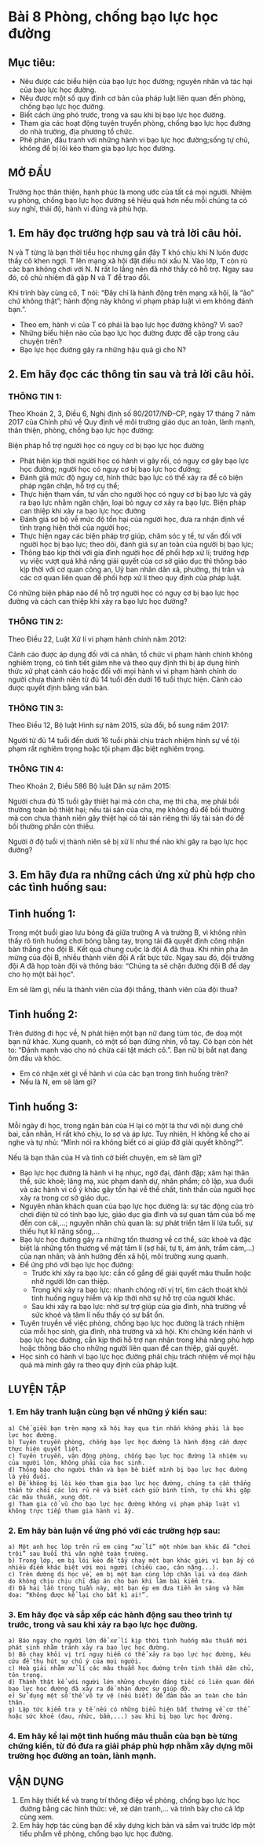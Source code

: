 # Bài 8 Phòng, chống bạo lực học đường

## Mục tiêu:
* Nêu được các biểu hiện của bạo lực học đường; nguyên nhân và tác hại của bạo lực học đường.
* Nêu được một số quy định cơ bản của pháp luật liên quan đến phòng, chống bạo lực học đường.
* Biết cách ứng phó trước, trong và sau khi bị bạo lực học đường.
* Tham gia các hoạt động tuyên truyền phòng, chống bạo lực học đường do nhà trường, địa phương tổ chức.
* Phê phán, đấu tranh với những hành vi bạo lực học đường;sống tự chủ, không để bị lôi kéo tham gia bạo lực học đường.

## MỞ ĐẦU
Trường học thân thiện, hạnh phúc là mong ước của tất cả mọi người. Nhiệm vụ phòng, chống bạo lực học đường sẽ hiệu quả hơn nếu mỗi chúng ta có suy nghĩ, thái độ, hành vi đúng và phù hợp.

## 1. Em hãy đọc trường hợp sau và trả lời câu hỏi.

N và T từng là bạn thời tiểu học nhưng gần đây T khó chịu khi N luôn được thầy cô khen ngợi. T lên mạng xã hội đặt điều nói xấu N. Vào lớp, T còn rủ các bạn không chơi với N. N rất lo lắng nên đã nhờ thầy cô hỗ trợ. Ngay sau đó, cô chủ nhiệm đã gặp N và T để trao đổi.

Khi trình bày cùng cô, T nói: “Đây chỉ là hành động trên mạng xã hội, là “ảo” chứ không thật”; hành động này không vi phạm pháp luật vì em không đánh bạn.”.

* Theo em, hành vi của T có phải là bạo lực học đường không? Vì sao?
* Những biểu hiện nào của bạo lực học đường được đề cập trong câu chuyện trên?
* Bạo lực học đường gây ra những hậu quả gì cho N?

## 2. Em hãy đọc các thông tin sau và trả lời câu hỏi.

### THÔNG TIN 1:
Theo Khoản 2, 3, Điều 6, Nghị định số 80/2017/NĐ–CP, ngày 17 tháng 7 năm 2017 của Chính phủ về Quy định về môi trường giáo dục an toàn, lành mạnh, thân thiện, phòng, chống bạo lực học đường:

Biện pháp hỗ trợ người học có nguy cơ bị bạo lực học đường
* Phát hiện kịp thời người học có hành vi gây rối, có nguy cơ gây bạo lực học đường; người học có nguy cơ bị bạo lực học đường;
* Đánh giá mức độ nguy cơ, hình thức bạo lực có thể xảy ra để có biện pháp ngăn chặn, hỗ trợ cụ thể;
* Thực hiện tham vấn, tư vấn cho người học có nguy cơ bị bạo lực và gây ra bạo lực nhằm ngăn chặn, loại bỏ nguy cơ xảy ra bạo lực.
Biện pháp can thiệp khi xảy ra bạo lực học đường
* Đánh giá sơ bộ về mức độ tổn hại của người học, đưa ra nhận định về tình trạng hiện thời của người học;
* Thực hiện ngay các biện pháp trợ giúp, chăm sóc y tế, tư vấn đối với người học bị bạo lực; theo dõi, đánh giá sự an toàn của người bị bạo lực;
* Thông báo kịp thời với gia đình người học để phối hợp xử lí; trường hợp vụ việc vượt quá khả năng giải quyết của cơ sở giáo dục thì thông báo kịp thời với cơ quan công an, Uỷ ban nhân dân xã, phường, thị trấn và các cơ quan liên quan để phối hợp xử lí theo quy định của pháp luật.

Có những biện pháp nào để hỗ trợ người học có nguy cơ bị bạo lực học đường và cách can thiệp khi xảy ra bạo lực học đường?

### THÔNG TIN 2:
Theo Điều 22, Luật Xử lí vi phạm hành chính năm 2012:

Cảnh cáo được áp dụng đối với cá nhân, tổ chức vi phạm hành chính không nghiêm trọng, có tình tiết giảm nhẹ và theo quy định thì bị áp dụng hình thức xử phạt cảnh cáo hoặc đối với mọi hành vi vi phạm hành chính do người chưa thành niên từ đủ 14 tuổi đến dưới 16 tuổi thực hiện. Cảnh cáo được quyết định bằng văn bản.

### THÔNG TIN 3:
Theo Điều 12, Bộ luật Hình sự năm 2015, sửa đổi, bổ sung năm 2017:

Người từ đủ 14 tuổi đến dưới 16 tuổi phải chịu trách nhiệm hình sự về tội phạm rất nghiêm trọng hoặc tội phạm đặc biệt nghiêm trọng.

### THÔNG TIN 4:
Theo Khoản 2, Điều 586 Bộ luật Dân sự năm 2015:

Người chưa đủ 15 tuổi gây thiệt hại mà còn cha, mẹ thì cha, mẹ phải bồi thường toàn bộ thiệt hại; nếu tài sản của cha, mẹ không đủ để bồi thường mà con chưa thành niên gây thiệt hại có tài sản riêng thì lấy tài sản đó để bồi thường phần còn thiếu.

Người ở độ tuổi vị thành niên sẽ bị xử lí như thế nào khi gây ra bạo lực học đường?

## 3. Em hãy đưa ra những cách ứng xử phù hợp cho các tình huống sau:

## Tình huống 1:
Trong một buổi giao lưu bóng đá giữa trường A và trường B, vì không nhìn thấy rõ tình huống chơi bóng bằng tay, trọng tài đã quyết định công nhận bàn thắng cho đội B. Kết quả chung cuộc là đội A đã thua. Khi nhìn pha ăn mừng của đội B, nhiều thành viên đội A rất bực tức. Ngay sau đó, đội trưởng đội A đã họp toàn đội và thông báo: “Chúng ta sẽ chặn đường đội B để dạy cho họ một bài học”.

Em sẽ làm gì, nếu là thành viên của đội thắng, thành viên của đội thua?

## Tình huống 2:
Trên đường đi học về, N phát hiện một bạn nữ đang túm tóc, đe doạ một bạn nữ khác. Xung quanh, có một số bạn đứng nhìn, vỗ tay. Có bạn còn hét to: “Đánh mạnh vào cho nó chừa cái tật mách cô.”. Bạn nữ bị bắt nạt đang ôm đầu và khóc.

* Em có nhận xét gì về hành vi của các bạn trong tình huống trên?
* Nếu là N, em sẽ làm gì?

## Tình huống 3:
Mỗi ngày đi học, trong ngăn bàn của H lại có một lá thư với nội dung chê bai, cằn nhằn, H rất khó chịu, lo sợ và áp lực. Tuy nhiên, H không kể cho ai nghe và tự nhủ: “Mình nói ra không biết có ai giúp đỡ giải quyết không?”.

Nếu là bạn thân của H và tình cờ biết chuyện, em sẽ làm gì?

* Bạo lực học đường là hành vi hạ nhục, ngờ đại, đánh đập; xâm hại thân thể, sức khoẻ; lăng mạ, xúc phạm danh dự, nhân phẩm; cô lập, xua đuổi và các hành vi cố ý khác gây tổn hại về thể chất, tinh thần của người học xảy ra trong cơ sở giáo dục.
* Nguyên nhân khách quan của bạo lực học đường là: sự tác động của trò chơi điện tử có tính bạo lực, giáo dục gia đình và sự quan tâm của bố mẹ đến con cái,...; nguyên nhân chủ quan là: sự phát triển tâm lí lứa tuổi, sự thiếu hụt kĩ năng sống,...
* Bạo lực học đường gây ra những tổn thương về cơ thể, sức khoẻ và đặc biệt là những tổn thương về mặt tâm lí (sợ hãi, tự ti, ám ảnh, trầm cảm,...) của nạn nhân; và ảnh hưởng đến xã hội, môi trường xung quanh.
* Để ứng phó với bạo lực học đường:
    * Trước khi xảy ra bạo lực: cần cố gắng để giải quyết mâu thuẫn hoặc nhờ người lớn can thiệp.
    * Trong khi xảy ra bạo lực: nhanh chóng rời vị trí, tìm cách thoát khỏi tình huống nguy hiểm và kịp thời nhờ sự hỗ trợ của người khác.
    * Sau khi xảy ra bạo lực: nhờ sự trợ giúp của gia đình, nhà trường về sức khoẻ và tâm lí nếu thấy có sự bất ổn.
* Tuyên truyền về việc phòng, chống bạo lực học đường là trách nhiệm của mỗi học sinh, gia đình, nhà trường và xã hội. Khi chứng kiến hành vi bạo lực học đường, cần kịp thời hỗ trợ nạn nhân trong khả năng phù hợp hoặc thông báo cho những người liên quan để can thiệp, giải quyết.
* Học sinh có hành vi bạo lực học đường phải chịu trách nhiệm về mọi hậu quả mà mình gây ra theo quy định của pháp luật.

## LUYỆN TẬP
### 1. Em hãy tranh luận cùng bạn về những ý kiến sau:
    a) Chế giễu bạn trên mạng xã hội hay qua tin nhắn không phải là bạo lực học đường.
    b) Tuyên truyền phòng, chống bạo lực học đường là hành động cần được thực hiện quyết liệt.
    c) Tuyên truyền, vận động phòng, chống bạo lực học đường là nhiệm vụ của người lớn, không phải của học sinh.
    d) Thông báo cho người thân và bạn bè biết mình bị bạo lực học đường là yếu đuối.
    e) Để không bị lôi kéo tham gia bạo lực học đường, chúng ta cần thẳng thắn từ chối các lời rủ rê và biết cách giữ bình tĩnh, tự chủ khi gặp các mâu thuẫn, xung đột.
    g) Tham gia cổ vũ cho bạo lực học đường không vi phạm pháp luật vì không trực tiếp tham gia hành vi ấy.

### 2. Em hãy bàn luận về ứng phó với các trường hợp sau:
    a) Một anh học lớp trên rủ em cùng “xử lí” một nhóm bạn khác đã “chơi trội” sau buổi thi văn nghệ toàn trường.
    b) Trong lớp, em bị lôi kéo để tẩy chay một bạn khác giới vì bạn ấy có nhiều điểm khác biệt với mọi người (chiều cao, cân nặng...).
    c) Trên đường đi học về, em bị một bạn cùng lớp chặn lại và doạ đánh do không chịu chịu chỉ đáp án cho bạn khi làm bài kiểm tra.
    d) Đã hai lần trong tuần này, một bạn ép em đưa tiền ăn sáng và hăm doạ: “Không được kể lại cho bất kì ai!”.

### 3. Em hãy đọc và sắp xếp các hành động sau theo trình tự trước, trong và sau khi xảy ra bạo lực học đường.
    a) Báo ngay cho người lớn để xử lí kịp thời tình huống mâu thuẫn mới phát sinh nhằm tránh xảy ra bạo lực học đường.
    b) Bỏ chạy khỏi vị trí nguy hiểm có thể xảy ra bạo lực học đường, kêu cứu để thu hút sự chú ý của mọi người.
    c) Hoà giải nhằm xử lí các mâu thuẫn học đường trên tinh thần dân chủ, tôn trọng.
    d) Thành thật kể với người lớn những chuyện đáng tiếc có liên quan đến bạo lực học đường đã xảy ra để nhận được sự giúp đỡ.
    e) Sử dụng một số thế võ tự vệ (nếu biết) để đảm bảo an toàn cho bản thân.
    g) Lập tức kiểm tra y tế nếu có những biểu hiện bất thường về cơ thể hoặc sức khoẻ (đau, nhức, bầm,...) sau khi bị bạo lực học đường.

### 4. Em hãy kể lại một tình huống mâu thuẫn của bạn bè từng chứng kiến, từ đó đưa ra giải pháp phù hợp nhằm xây dựng môi trường học đường an toàn, lành mạnh.

## VẬN DỤNG
1. Em hãy thiết kế và trang trí thông điệp về phòng, chống bạo lực học đường bằng các hình thức: vẽ, xé dán tranh,... và trình bày cho cả lớp cùng xem.
2. Em hãy hợp tác cùng bạn để xây dựng kịch bản và sắm vai trước lớp một tiểu phẩm về phòng, chống bạo lực học đường.
